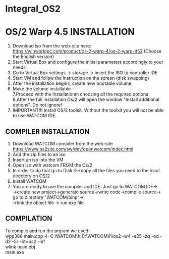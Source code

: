 # Integral_OS2
# OS/2 Warp 4.5 INSTALLATION
1. Download iso from the web-site here: https://winworldpc.com/product/os-2-warp-4/os-2-warp-452 (Choose the English version)<br/>
2. Start Virtual Box and configure the initial parameters accordingly to your needs<br/>
3. Go to Virtual Box settings -> storage -> insert the ISO to controller IDE<br/>
4. Start VM and follow the instruction on the screen (disk swapping)<br/>
5. After the installation begins, create new bootable volume<br/>
6. Make the volume installable<br/>
7.Proceed with the installationm choosing all the required options<br/>
8.After the full installation Os/2 will open the window "Install additional options". Do not ignore!<br/>
9. IMPORTANT!!! Install OS/2 toolkit. Without the toolkit you will not be able to use WATCOM IDE.<br/>

## COMPILER INSTALLATION
1. Download WATCOM compiler from the web-site https://www.os2site.com/sw/dev/openwatcom/index.html<br/>
2. Add the zip files to an iso<br/>
3. Insert an iso into the VM<br/>
4. Open iso with watcom FROM the Os/2<br/>
5. In order to do that go to Disk D->copy all the files you need to the local directory on OS/2<br/>
6. Install WATCOM <br/>
7. You are ready to use the compiler and IDE. Just go to WATCOM IDE-><br/>
->create new project->generate source->write code->compile source-> go to directory "WATCOM/binp"-><br/>
->link the object file -> run exe file

## COMPILATION
To compile and run the prgram we used:<br/>
wpp386 main.cpp -i=C:\WATCOM\h\;C:\WATCOM\h\os2 -w4 -e25 -zq -od -d2 -5r -bt=os2 -mf<br/>
wlink main.obj<br/>
main.exe
